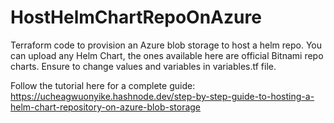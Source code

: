 # HostHelmChartRepoOnAzure
Terraform code to provision an Azure blob storage to host a helm repo. You can upload any Helm Chart, the ones available here are official Bitnami repo charts. Ensure to change values and variables in variables.tf file.

Follow the tutorial here for a complete guide: https://ucheagwuonyike.hashnode.dev/step-by-step-guide-to-hosting-a-helm-chart-repository-on-azure-blob-storage
